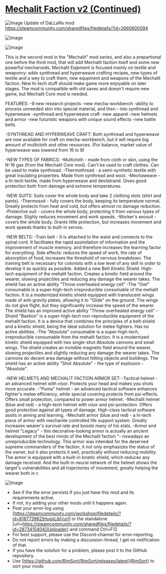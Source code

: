 # [Mechalit Faction v2 (Continued)]()

![Image](https://i.imgur.com/buuPQel.png)
Update of DaLLaNs mod https://steamcommunity.com/sharedfiles/filedetails/?id=2660600094

![Image](https://i.imgur.com/pufA0kM.png)
	
![Image](https://i.imgur.com/Z4GOv8H.png)

This is the second mod in the "Mechalit" mod series, and also a prepartional one before the third mod, that will add Mechalit faction itself and some new powerful mechanoids.
Mechalit Eqipment is focused mainly on textile and weaponry: adds synthread and hyperweave crafting recipes,
new types of textile and a wey to craft them, new equpment and weapons of the Mechalit faction. New hi-tech stuff should make game more enjoyable on later stages.
The mod is compatible with old saves and doesn't require new game, but Mechalit Core mod is needed.

FEATURES:
-9 new research projects
-new mecha-workbench
-ability to process unneeded skin into special material, and then - into synthread and hyperweave
-synthread and hyperweave craft
-new apparel
-new helmets and armor
-new futuristic weapons with unique sound effects
-new battle belts

-SYNTHREAD AND HYPERWEAVE CRAFT:
 Both synthread and hyperweave are now available for craft on mecha-workbench, but it will require big amount of multicloth and other resources.
 (For balance, market value of hyperweave was lowered from 16 to 8)

-NEW TYPES OF FABRICS:
 -Multicloth - made from cloth or skin, using the N-16 gas (from the Mechalit Core mod). Can't be used to craft clothes. Can be used to make synthread.
 -Thermothread - a semi-synthetic textile with great insulating properties. Made from synthread and wool.
 -Mechaweave - a hi-tech textile, made from hyperweave and devilstrand. Gives good protection both from damage and extreme temperatures.

-NEW SUITS:
 Suits cover the whole body and take 2 clothing slots (shirt and pants).
 -Thermosuit - fully covers the body, keeping its temperature normal. Greatly protects from heat and cold, but offers almost no damage reduction.
 -Protective suit - covers the whole body, protecting it from various types of damage. Slighly reduces movement and work speeds.
 -Worker's exosuit - covers the whole body. Grants little protection, but increases movement and work speeds thanks to built-in servos.
 
-NEW BELTS:
 -Train belt - It is attached to the waist and connects to the spinal cord. It facilitates the rapid assimilation of information and the improvement of muscle memory, and therefore increases the learning factor for everything.
 Side effects: reduces the speed of work, the rate of absorption of food, increases the threshold of nervous breakdown. The training belt is necessary for colonists with a low level of any skill in order to develop it as quickly as possible.
 Added a new Belt Kinetic Shield. High-tech equipment of the mehalit faction. Creates a kinetic field around the wearer, slowing projectiles and reducing any damage the wearer takes.
The shield has an active ability "Throw overheated energy cell"
-The "Owl" consumable is a super-high-tech irreproducible consumable of the mehalit faction. It is a modernized kinetic shield equipped with translucent wings made of anti-gravity plates, allowing it to "Glide" on the ground. The wings do not give flight, but they significantly increase the speed of the wearer. The shield has an improved active ability "Throw overheated energy cell"
-Shield "Bastion" is a super-high-tech non-reproducible equipment of the mehalit faction. It is a device that combines the principles of a belt-shield and a kinetic shield, being the ideal solution for melee fighters. Has no active abilities.
-The "Absolute" consumable is a super-high-tech, irreproducible consumable from the mehalit faction. It is a modernized kinetic shield equipped with two single-shot Absolute cannons and small wings. The shield creates an invisible magnetic field around the wearer, slowing projectiles and slightly reducing any damage the wearer takes. The cannons do decent area damage without hitting objects and buildings. The shield has an active ability "Shot Absolute" - the type of explosion - "Absolute".
 
-NEW HELMETS AND MECHALIT FACTION ARMOR SET:
 -Tactical helmet - an advanced helmet with visor. Protects your head and makes you shots more accurate.
 -"Puma" helmet - an advanced tactical software enhances fighter's melee efficiency, while special covering protects from psi-effects. Offers small protection, compared to power armor helmet.
 -Mechalit helmet (blue and red) - a high-tech helmet with visor and psi-protection. Offers good protection against all types of damage. High-class tactical software assits in aiming and learning.
 -Mechalit armor (blue and red) - a hi-tech piece of armor with mechanite controlled life support system. Greatly increases wearer's survival rate and boosts many of his stats.
 -Armor and helmet "Legacy" - this decorative-looking armor is actually an ancient development of the best minds of the Mechalit faction "- nowadays an unreproducible technology. This armor was intended for the deserved supreme commanders of the faction, it not only emphasizes the status of the owner, but it also protects it well, practically without reducing mobility. The armor is equipped with a built-in kinetic shield, which reduces any damage received. And the built-in neural network of the helmet shows the target's vulnerabilities and all trajectories of movement, greatly helping the wearer both in c

![Image](https://i.imgur.com/PwoNOj4.png)


-  See if the the error persists if you just have this mod and its requirements active.
-  If not, try adding your other mods until it happens again.
-  Post your error-log using [https://steamcommunity.com/workshop/filedetails/?id=818773962]HugsLib[/url] or the standalone [url=https://steamcommunity.com/sharedfiles/filedetails/?id=2873415404](Uploader) and command Ctrl+F12
-  For best support, please use the Discord-channel for error-reporting.
-  Do not report errors by making a discussion-thread, I get no notification of that.
-  If you have the solution for a problem, please post it to the GitHub repository.
-  Use [https://github.com/RimSort/RimSort/releases/latest](RimSort) to sort your mods


